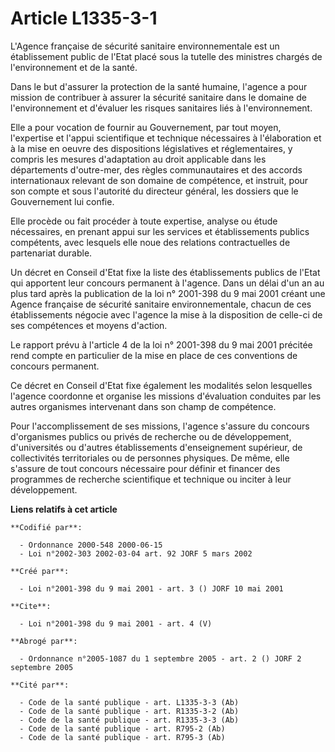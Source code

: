 # Article L1335-3-1

L'Agence française de sécurité sanitaire environnementale est un établissement public de l'Etat placé sous la tutelle des
ministres chargés de l'environnement et de la santé.

Dans le but d'assurer la protection de la santé humaine, l'agence a pour mission de contribuer à assurer la sécurité
sanitaire dans le domaine de l'environnement et d'évaluer les risques sanitaires liés à l'environnement.

Elle a pour vocation de fournir au Gouvernement, par tout moyen, l'expertise et l'appui scientifique et technique nécessaires
à l'élaboration et à la mise en oeuvre des dispositions législatives et réglementaires, y compris les mesures d'adaptation au
droit applicable dans les départements d'outre-mer, des règles communautaires et des accords internationaux relevant de son
domaine de compétence, et instruit, pour son compte et sous l'autorité du directeur général, les dossiers que le Gouvernement
lui confie.

Elle procède ou fait procéder à toute expertise, analyse ou étude nécessaires, en prenant appui sur les services et
établissements publics compétents, avec lesquels elle noue des relations contractuelles de partenariat durable.

Un décret en Conseil d'Etat fixe la liste des établissements publics de l'Etat qui apportent leur concours permanent à
l'agence. Dans un délai d'un an au plus tard après la publication de la loi n° 2001-398 du 9 mai 2001 créant une Agence
française de sécurité sanitaire environnementale, chacun de ces établissements négocie avec l'agence la mise à la disposition
de celle-ci de ses compétences et moyens d'action.

Le rapport prévu à l'article 4 de la loi n° 2001-398 du 9 mai 2001 précitée rend compte en particulier de la mise en place de
ces conventions de concours permanent.

Ce décret en Conseil d'Etat fixe également les modalités selon lesquelles l'agence coordonne et organise les missions
d'évaluation conduites par les autres organismes intervenant dans son champ de compétence.

Pour l'accomplissement de ses missions, l'agence s'assure du concours d'organismes publics ou privés de recherche ou de
développement, d'universités ou d'autres établissements d'enseignement supérieur, de collectivités territoriales ou de
personnes physiques. De même, elle s'assure de tout concours nécessaire pour définir et financer des programmes de recherche
scientifique et technique ou inciter à leur développement.

**Liens relatifs à cet article**

	**Codifié par**:

	  - Ordonnance 2000-548 2000-06-15
	  - Loi n°2002-303 2002-03-04 art. 92 JORF 5 mars 2002

	**Créé par**:

	  - Loi n°2001-398 du 9 mai 2001 - art. 3 () JORF 10 mai 2001

	**Cite**:

	  - Loi n°2001-398 du 9 mai 2001 - art. 4 (V)

	**Abrogé par**:

	  - Ordonnance n°2005-1087 du 1 septembre 2005 - art. 2 () JORF 2 septembre 2005

	**Cité par**:

	  - Code de la santé publique - art. L1335-3-3 (Ab)
	  - Code de la santé publique - art. R1335-3-2 (Ab)
	  - Code de la santé publique - art. R1335-3-3 (Ab)
	  - Code de la santé publique - art. R795-2 (Ab)
	  - Code de la santé publique - art. R795-3 (Ab)
